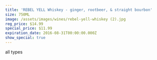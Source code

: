 ```yaml
---
title: 'REBEL YELL Whiskey - ginger, rootbeer, & straight bourbon'
size: 750ML
image: /assets/images/wines/rebel-yell-whiskey (2).jpg
reg_price: $14.99
special_price: $11.99
expiration_date: 2016-08-31T00:00:00.000Z
show_special: true
---
```



all types